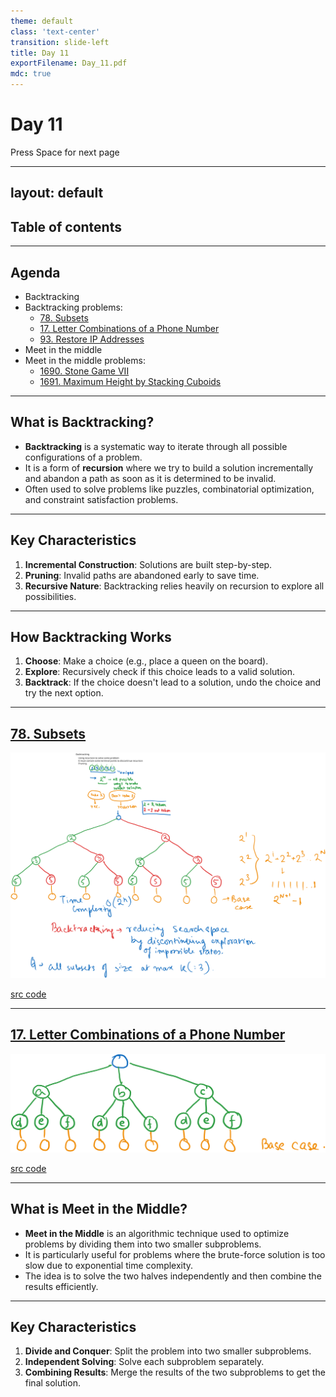 ```yaml
---
theme: default
class: 'text-center'
transition: slide-left
title: Day 11
exportFilename: Day_11.pdf
mdc: true
---
```


# Day 11


<div class="pt-12">
  <span @click="$slidev.nav.next" class="px-2 py-1 rounded cursor-pointer" flex="~ justify-center items-center gap-2" hover="bg-white bg-opacity-10">
    Press Space for next page <div class="i-carbon:arrow-right inline-block"/>
  </span>
</div>

---
layout: default
---

## Table of contents

<Toc columns=3></Toc>

---

## Agenda

- Backtracking
- Backtracking problems:
  + [78. Subsets](https://leetcode.com/problems/subsets/description/)
  + [17. Letter Combinations of a Phone Number](https://leetcode.com/problems/letter-combinations-of-a-phone-number/description)
  + [93. Restore IP Addresses](https://leetcode.com/problems/restore-ip-addresses/description/)
- Meet in the middle
- Meet in the middle problems:
  + [1690. Stone Game VII](https://leetcode.com/problems/stone-game-vii/description/)
  + [1691. Maximum Height by Stacking Cuboids](https://leetcode.com/problems/maximum-height-by-stacking-cuboids/description/)

---

## What is Backtracking?

- **Backtracking** is a systematic way to iterate through all possible configurations of a problem.
- It is a form of **recursion** where we try to build a solution incrementally and abandon a path as soon as it is determined to be invalid.
- Often used to solve problems like puzzles, combinatorial optimization, and constraint satisfaction problems.

---

## Key Characteristics

1. **Incremental Construction**: Solutions are built step-by-step.
2. **Pruning**: Invalid paths are abandoned early to save time.
3. **Recursive Nature**: Backtracking relies heavily on recursion to explore all possibilities.

---

## How Backtracking Works

1. **Choose**: Make a choice (e.g., place a queen on the board).
2. **Explore**: Recursively check if this choice leads to a valid solution.
3. **Backtrack**: If the choice doesn't lead to a solution, undo the choice and try the next option.

---

## [78. Subsets](https://leetcode.com/problems/subsets/description/)

![explanation](../images/recursionTree.svg)

[src code](../../code/src/leetcode/Subsets.java)  

---

## [17. Letter Combinations of a Phone Number](https://leetcode.com/problems/letter-combinations-of-a-phone-number/description)

![explanation](../images/letterCombos.svg)

[src code](../../code/src/leetcode/LetterCombosOfPhone.java)

---

## What is Meet in the Middle?

- **Meet in the Middle** is an algorithmic technique used to optimize problems by dividing them into two smaller subproblems.
- It is particularly useful for problems where the brute-force solution is too slow due to exponential time complexity.
- The idea is to solve the two halves independently and then combine the results efficiently.

---

## Key Characteristics

1. **Divide and Conquer**: Split the problem into two smaller subproblems.
2. **Independent Solving**: Solve each subproblem separately.
3. **Combining Results**: Merge the results of the two subproblems to get the final solution.
